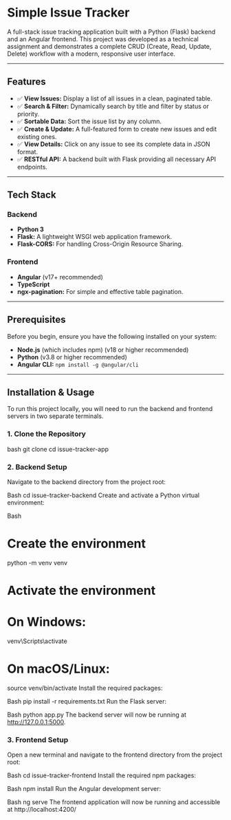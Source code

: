 # Simple Issue Tracker

A full-stack issue tracking application built with a Python (Flask) backend and an Angular frontend. This project was developed as a technical assignment and demonstrates a complete CRUD (Create, Read, Update, Delete) workflow with a modern, responsive user interface.


---
## Features

* ✅ **View Issues:** Display a list of all issues in a clean, paginated table.
* ✅ **Search & Filter:** Dynamically search by title and filter by status or priority.
* ✅ **Sortable Data:** Sort the issue list by any column.
* ✅ **Create & Update:** A full-featured form to create new issues and edit existing ones.
* ✅ **View Details:** Click on any issue to see its complete data in JSON format.
* ✅ **RESTful API:** A backend built with Flask providing all necessary API endpoints.

---
## Tech Stack

### Backend
* **Python 3**
* **Flask:** A lightweight WSGI web application framework.
* **Flask-CORS:** For handling Cross-Origin Resource Sharing.

### Frontend
* **Angular** (v17+ recommended)
* **TypeScript**
* **ngx-pagination:** For simple and effective table pagination.

---
## Prerequisites

Before you begin, ensure you have the following installed on your system:
* **Node.js** (which includes npm) (v18 or higher recommended)
* **Python** (v3.8 or higher recommended)
* **Angular CLI:** `npm install -g @angular/cli`

---
## Installation & Usage

To run this project locally, you will need to run the backend and frontend servers in two separate terminals.

### 1. Clone the Repository
bash
git clone <your-repository-url>
cd issue-tracker-app

### 2. Backend Setup
Navigate to the backend directory from the project root:

Bash
cd issue-tracker-backend
Create and activate a Python virtual environment:

Bash
# Create the environment
python -m venv venv

# Activate the environment
# On Windows:
venv\Scripts\activate
# On macOS/Linux:
source venv/bin/activate
Install the required packages:

Bash
pip install -r requirements.txt
Run the Flask server:

Bash
python app.py
The backend server will now be running at http://127.0.0.1:5000.

### 3. Frontend Setup
Open a new terminal and navigate to the frontend directory from the project root:

Bash
cd issue-tracker-frontend
Install the required npm packages:

Bash
npm install
Run the Angular development server:

Bash
ng serve
The frontend application will now be running and accessible at http://localhost:4200/
